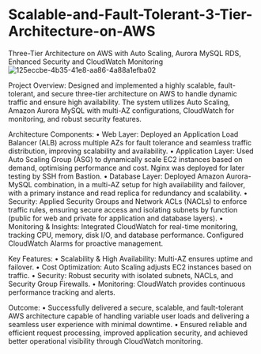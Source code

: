 # Scalable-and-Fault-Tolerant-3-Tier-Architecture-on-AWS
 Three-Tier Architecture on AWS with Auto Scaling, Aurora MySQL RDS, Enhanced Security and CloudWatch Monitoring
![125eccbe-4b35-41e8-aa86-4a88a1efba02](https://github.com/user-attachments/assets/e6a67558-7723-46b0-9258-2abfe8ff719e)

Project Overview:
Designed and implemented a highly scalable, fault-tolerant, and secure three-tier architecture on AWS to handle dynamic traffic and ensure high availability. The system utilizes Auto Scaling, Amazon Aurora MySQL with multi-AZ configurations, CloudWatch for monitoring, and robust security features.

Architecture Components:
 • Web Layer: Deployed an Application Load Balancer (ALB) across multiple AZs for fault tolerance and seamless traffic distribution, improving scalability and availability.
 • Application Layer: Used Auto Scaling Group (ASG) to dynamically scale EC2 instances based on demand, optimising performance and cost. Nginx was deployed for later testing by SSH from Bastion.
 • Database Layer: Deployed Amazon Aurora- MySQL combination, in a multi-AZ setup for high availability and failover, with a primary instance and read replica for redundancy and scalability.
 • Security: Applied Security Groups and Network ACLs (NACLs) to enforce traffic rules, ensuring secure access and isolating subnets by function (public for web and private for application and database layers).
 • Monitoring & Insights: Integrated CloudWatch for real-time monitoring, tracking CPU, memory, disk I/O, and database performance. Configured CloudWatch Alarms for proactive management.

Key Features:
 • Scalability & High Availability: Multi-AZ ensures uptime and failover.
 • Cost Optimization: Auto Scaling adjusts EC2 instances based on traffic.
 • Security: Robust security with isolated subnets, NACLs, and Security Group Firewalls.
 • Monitoring: CloudWatch provides continuous performance tracking and alerts.

Outcome:
 • Successfully delivered a secure, scalable, and fault-tolerant AWS architecture capable of handling variable user loads and delivering a seamless user experience with minimal downtime.
 • Ensured reliable and efficient request processing, improved application security, and achieved better operational visibility through CloudWatch monitoring.

